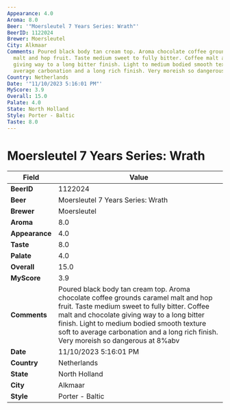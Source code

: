 ```yaml
---
Appearance: 4.0
Aroma: 8.0
Beer: '"Moersleutel 7 Years Series: Wrath"'
BeerID: 1122024
Brewer: Moersleutel
City: Alkmaar
Comments: Poured black body tan cream top. Aroma chocolate coffee grounds caramel
  malt and hop fruit. Taste medium sweet to fully bitter. Coffee malt and chocolate
  giving way to a long bitter finish. Light to medium bodied smooth texture soft to
  average carbonation and a long rich finish. Very moreish so dangerous at 8%abv
Country: Netherlands
Date: '"11/10/2023 5:16:01 PM"'
MyScore: 3.9
Overall: 15.0
Palate: 4.0
State: North Holland
Style: Porter - Baltic
Taste: 8.0
---
```


# Moersleutel 7 Years Series: Wrath

| Field         | Value |
|---------------|-------|
| **BeerID** | 1122024 |
| **Beer** | Moersleutel 7 Years Series: Wrath |
| **Brewer** | Moersleutel |
| **Aroma** | 8.0 |
| **Appearance** | 4.0 |
| **Taste** | 8.0 |
| **Palate** | 4.0 |
| **Overall** | 15.0 |
| **MyScore** | 3.9 |
| **Comments** | Poured black body tan cream top. Aroma chocolate coffee grounds caramel malt and hop fruit. Taste medium sweet to fully bitter. Coffee malt and chocolate giving way to a long bitter finish. Light to medium bodied smooth texture soft to average carbonation and a long rich finish. Very moreish so dangerous at 8%abv |
| **Date** | 11/10/2023 5:16:01 PM |
| **Country** | Netherlands |
| **State** | North Holland |
| **City** | Alkmaar |
| **Style** | Porter - Baltic |
